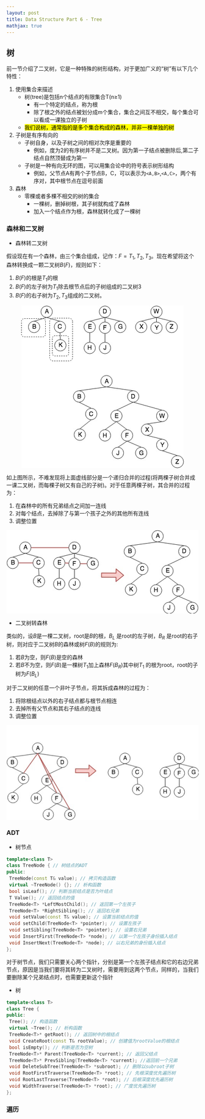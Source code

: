 ```yaml
---
layout: post
title: Data Structure Part 6 - Tree
mathjax: true
---
```


## 树

前一节介绍了二叉树，它是一种特殊的树形结构，对于更加广义的“树”有以下几个特性：

1. 使用集合来描述
    - 树(tree)是包括n个结点的有限集合T(n≥1)
        - 有一个特定的结点，称为根
        - 除了根之外的结点被划分成m个集合，集合之间互不相交，每个集合可以看成一课独立的子树
    - <mark>我们说树，通常指的是多个集合构成的森林，并非一棵单独的树</mark>
2. 子树是有序有向的
    - 子树自身，以及子树之间的相对次序是重要的
        - 例如，度为2的有序树并不是二叉树。因为第一子结点被删除后,第二子结点自然顶替成为第一
    - 子树是一种有向无环的图，可以用集合论中的符号表示树形结构
        - 例如，父节点A有两个子节点B，C，可以表示为`<A,B>`,`<A,C>`，两个有序对，其中根节点在逗号前面
3. 森林
    - 零棵或者多棵不相交的树的集合
        - 一棵树，删掉树根，其子树就构成了森林
        - 加入一个结点作为根，森林就转化成了一棵树

### 森林和二叉树

- 森林转二叉树

假设现在有一个森林，由三个集合组成，记作：$F={T_1,T_2,T_3}$。现在希望将这个森林转换成一颗二叉树$B(F)$，规则如下：

1. $B(F)$的根是$T_1$的根
2. $B(F)$的左子树为$T_1$除去根节点后的子树组成的二叉树3
3. $B(F)$的右子树为${T_2,T_3}$组成的二叉树。

<img src="/assets/images/2008/08/tree-10.jpg" style="margin-left:auto; margin-right:auto;display:block">


如上图所示，不难发现将上面虚线部分是一个递归合并的过程(将两棵子树合并成一课二叉树，而每棵子树又有自己的子树)。对于任意两棵子树，其合并的过程为：

1. 在森林中的所有兄弟结点之间加一连线 
2. 对每个结点，去掉除了与第一个孩子之外的其他所有连线
3. 调整位置

<img src="/assets/images/2008/08/tree-11.jpg" style="margin-left:auto; margin-right:auto;display:block">

 - 二叉树转森林

类似的，设$B$是一棵二叉树，root是$B$的根，$B_L$ 是root的左子树，$B_R$ 是root的右子树，则对应于二叉树$B$的森林或树$F(B)$的规则为:

1. 若$B$为空，则$F(B)$是空的森林
2. 若$B$不为空，则$F(B)$是一棵树$T_1$加上森林$F(B_R)$其中树$T_1$ 的根为root，root的子树为$F(B_L
)$

对于二叉树的任意一个非叶子节点，将其拆成森林的过程为：

1. 将除根结点以外的右子结点都与根节点相连
2. 去掉所有父节点和其右子结点的连线
3. 调整位置

<img src="/assets/images/2008/08/tree-12.jpg" style="margin-left:auto; margin-right:auto;display:block">

### ADT

- 树节点

```cpp
template<class T>
class TreeNode { // 树结点的ADT
public:
 TreeNode(const T& value); // 拷贝构造函数
 virtual ~TreeNode() {}; // 析构函数
 bool isLeaf(); // 判断当前结点是否为叶结点
 T Value(); // 返回结点的值
 TreeNode<T> *LeftMostChild(); // 返回第一个左孩子
 TreeNode<T> *RightSibling(); // 返回右兄弟
 void setValue(const T& value); // 设置当前结点的值
 void setChild(TreeNode<T> *pointer); // 设置左孩子
 void setSibling(TreeNode<T> *pointer); // 设置右兄弟
 void InsertFirst(TreeNode<T> *node); // 以第一个左孩子身份插入结点
 void InsertNext(TreeNode<T> *node); // 以右兄弟的身份插入结点
};
```
对于树节点，我们只需要关心两个指针，分别是第一个左孩子结点和它的右边兄弟节点，原因是当我们要将其转为二叉树时，需要用到这两个节点，同样的，当我们要删除某个兄弟结点时，也需要更新这个指针

- 树

```cpp
template<class T>
class Tree {
public:
 Tree(); // 构造函数
 virtual ~Tree(); // 析构函数
 TreeNode<T>* getRoot(); // 返回树中的根结点
 void CreateRoot(const T& rootValue); // 创建值为rootValue的根结点
 bool isEmpty(); // 判断是否为空树
 TreeNode<T>* Parent(TreeNode<T> *current); // 返回父结点
 TreeNode<T>* PrevSibling(TreeNode<T> *current); //返回前一个兄弟
 void DeleteSubTree(TreeNode<T> *subroot); // 删除以subroot子树
 void RootFirstTraverse(TreeNode<T> *root); // 先根深度优先遍历树
 void RootLastTraverse(TreeNode<T> *root); // 后根深度优先遍历树
 void WidthTraverse(TreeNode<T> *root); // 广度优先遍历树
};
```

### 遍历